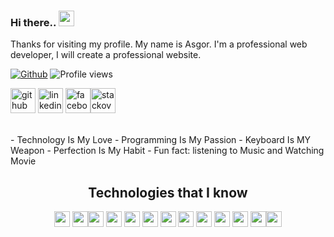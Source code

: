 ### Hi there.. <a target="_blank" href="https://www.facebook.com/raihan.mahmudi.50"><img src="https://media.giphy.com/media/hvRJCLFzcasrR4ia7z/giphy.gif" width="25px"></a>

Thanks for visiting my profile. My name is Asgor. I'm a professional web developer, І will create a professional website.

> 

[![Github](https://img.shields.io/github/followers/i-asgor?label=Follow&style=social)](https://github.com/i-asgor)
![Profile views](https://gpvc.arturio.dev/i-asgor)

[<img src='https://img.icons8.com/color/48/000000/github--v1.png' alt='github' height='40'>](https://github.com/i-asgor) [<img src='https://img.icons8.com/color/48/000000/linkedin-circled--v1.png' alt='linkedin' height='40'>](https://www.linkedin.com/in/md-abdullah-al-asgor-ali-b8b1b875) [<img src='https://img.icons8.com/color/48/000000/facebook-circled--v5.png' alt='facebook' height='40'>](https://www.facebook.com/Md.A.A.Asgor.Ali)[<img src='https://img.icons8.com/fluency/48/4a90e2/stackoverflow.png' alt='stackoverflow' height='40'>](https://stackoverflow.com/users/18384986/md-asgor-ali) 

<br>
- Technology Is My Love 
- Programming Is My Passion 
- Keyboard Is MY Weapon 
- Perfection Is My Habit 
- Fun fact: listening to Music and Watching Movie


<h2 align="center">Technologies that I know</h2>

<p align="center">
<img src="https://img.shields.io/badge/HTML5-black?style=for-the-badge&logo=html5&logoColor=red" height="25"/> <img src="https://img.shields.io/badge/CSS3-black?style=for-the-badge&logo=css3&logoColor=yellow" height="25"/><img src="https://img.shields.io/badge/Bootstrap-black?style=for-the-badge&logo=bootstrap&logoColor=white" height="25"/> <img src="https://img.shields.io/badge/Tailwind_CSS-black?style=for-the-badge&logo=tailwind-css&logoColor=white" height="25"/>  <img src="https://img.shields.io/badge/javascript-black.svg?&style=for-the-badge&logo=javascript&logoColor=white" height="25"/> <img src="https://img.shields.io/badge/React-black?style=for-the-badge&logo=react&logoColor=61DAFB" height="25"/> <img src="https://img.shields.io/badge/React_Router-black?style=for-the-badge&logo=react-router&logoColor=white" height="25"/> <img src="https://img.shields.io/badge/Netlify-black?style=for-the-badge&logo=netlify&logoColor=white" height="25"/> <img src="https://img.shields.io/badge/Heroku-black?style=for-the-badge&logo=heroku&logoColor=white" height="25"/> <img src="https://img.shields.io/badge/firebase-black.svg?&style=for-the-badge&logo=firebase&logoColor=white" height="25"/> <img src="https://img.shields.io/badge/Node.js-black?style=for-the-badge&logo=node.js&logoColor=white" height="25"/> <img src="https://img.shields.io/badge/-MongoDB-black?style=flat&logo=mongodb&logoColor=white" height="25"/><img src="https://img.shields.io/badge/-MySQL-black?style=flat&logo=mysql&logoColor=white" height="25"/>
</p>
<br/>
<br />
